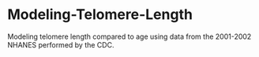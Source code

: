 # Modeling-Telomere-Length
Modeling telomere length compared to age using data from the 2001-2002 NHANES performed by the CDC.
